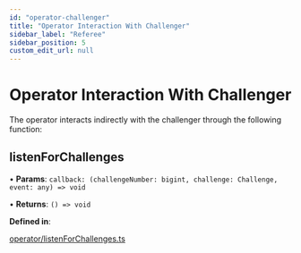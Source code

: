 ```yaml
---
id: "operator-challenger"
title: "Operator Interaction With Challenger"
sidebar_label: "Referee"
sidebar_position: 5
custom_edit_url: null
---
```


# Operator Interaction With Challenger

The operator interacts indirectly with the challenger through the following function:

## listenForChallenges

• **Params**: `callback: (challengeNumber: bigint, challenge: Challenge, event: any) => void`

• **Returns**: `() => void`

**Defined in**:

[operator/listenForChallenges.ts](https://github.com/xai-foundation/sentry/blob/fe751c5eb031e20365a15eef1f0eba36a8144d5e/packages/core/src/operator/listenForChallenges.ts)